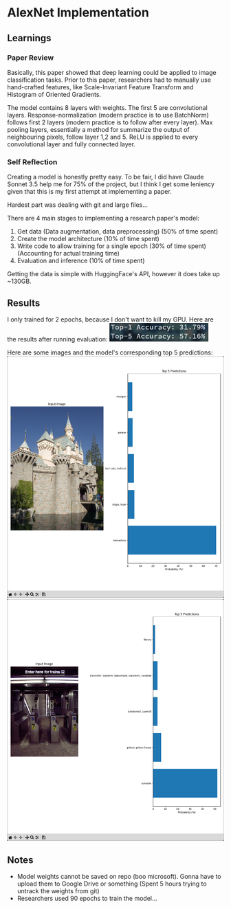 # AlexNet Implementation
## Learnings
### Paper Review
Basically, this paper showed that deep learning could be applied to image classification tasks. Prior to this paper, researchers had to manually use hand-crafted features, like Scale-Invariant Feature Transform and Histogram of Oriented Gradients. 

The model contains 8 layers with weights. The first 5 are convolutional layers. Response-normalization (modern practice is to use BatchNorm) follows first 2 layers (modern practice is to follow after every layer). Max pooling layers, essentially a method for summarize the output of neighbouring pixels, follow layer 1,2 and 5. ReLU is applied to every convolutional layer and fully connected layer. 

### Self Reflection
Creating a model is honestly pretty easy. To be fair, I did have Claude Sonnet 3.5 help me for 75% of the project, but I think I get some leniency given that this is my first attempt at implementing a paper. 

Hardest part was dealing with git and large files...

There are 4 main stages to implementing a research paper's model:
1. Get data (Data augmentation, data preprocessing) (50% of time spent)
2. Create the model architecture                    (10% of time spent)
3. Write code to allow training for a single epoch  (30% of time spent) (Accounting for actual training time)
4. Evaluation and inference                         (10% of time spent)

Getting the data is simple with HuggingFace's API, however it does take up ~130GB. 

## Results
I only trained for 2 epochs, because I don't want to kill my GPU. Here are the results after running evaluation:
![Top 1 & 5 Accuracy](../images/alexnet-eval.png)

Here are some images and the model's corresponding top 5 predictions:
![Castle/Monestary](../images/alexnet-sample1.png)
![Ticket Gate / Turnstile](../images/alexnet-sample2.png)

## Notes
- Model weights cannot be saved on repo (boo microsoft). Gonna have to upload them to Google Drive or something (Spent 5 hours trying to untrack the weights from git)
- Researchers used 90 epochs to train the model...

